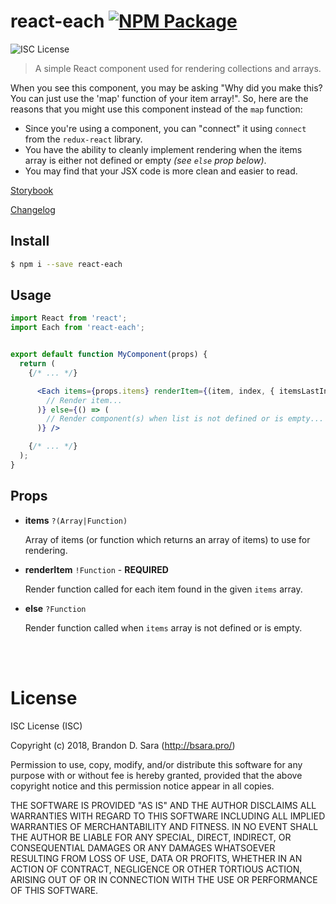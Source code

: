 # react-each [![NPM Package](https://img.shields.io/npm/v/react-each.svg?style=flat-square)][npm]

![ISC License](https://img.shields.io/badge/license-ISC-blue.svg?style=flat-square)

> A simple React component used for rendering collections and arrays.

When you see this component, you may be asking "Why did you make this? You can just use
the 'map' function of your item array!". So, here are the reasons that you might use this
component instead of the `map` function:

- Since you're using a component, you can "connect" it using `connect` from the
  `redux-react` library.
- You have the ability to cleanly implement rendering when the items array is either not
  defined or empty *(see `else` prop below)*.
- You may find that your JSX code is more clean and easier to read.


[Storybook](https://bsara.github.io/react-each)

[Changelog](https://github.com/bsara/react-each/blob/master/CHANGELOG.md)



## Install

```bash
$ npm i --save react-each
```


## Usage

```jsx
import React from 'react';
import Each from 'react-each';


export default function MyComponent(props) {
  return (
    {/* ... */}

      <Each items={props.items} renderItem={(item, index, { itemsLastIndex }, items) => (
        // Render item...
      )} else={() => (
        // Render component(s) when list is not defined or is empty...
      )} />

    {/* ... */}
  );
}
```


## Props

- **items** `?(Array|Function)`

  Array of items (or function which returns an array of items) to use for rendering.

- **renderItem** `!Function` - **REQUIRED**

  Render function called for each item found in the given `items` array.

- **else** `?Function`

  Render function called when `items` array is not defined or is empty.


<br/>
<br/>


# License

ISC License (ISC)

Copyright (c) 2018, Brandon D. Sara (http://bsara.pro/)

Permission to use, copy, modify, and/or distribute this software for any
purpose with or without fee is hereby granted, provided that the above
copyright notice and this permission notice appear in all copies.

THE SOFTWARE IS PROVIDED "AS IS" AND THE AUTHOR DISCLAIMS ALL WARRANTIES WITH
REGARD TO THIS SOFTWARE INCLUDING ALL IMPLIED WARRANTIES OF MERCHANTABILITY
AND FITNESS. IN NO EVENT SHALL THE AUTHOR BE LIABLE FOR ANY SPECIAL, DIRECT,
INDIRECT, OR CONSEQUENTIAL DAMAGES OR ANY DAMAGES WHATSOEVER RESULTING FROM
LOSS OF USE, DATA OR PROFITS, WHETHER IN AN ACTION OF CONTRACT, NEGLIGENCE OR
OTHER TORTIOUS ACTION, ARISING OUT OF OR IN CONNECTION WITH THE USE OR
PERFORMANCE OF THIS SOFTWARE.



[license]: https://github.com/bsara/react-each/blob/master/LICENSE "License"
[npm]:     https://www.npmjs.com/package/react-each                "NPM Package: react-each"
